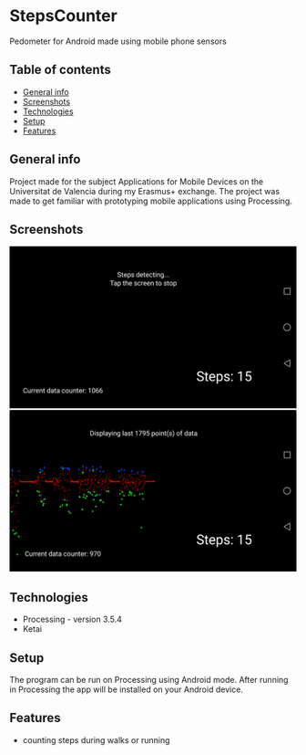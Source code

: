 # StepsCounter
Pedometer for Android made using mobile phone sensors

## Table of contents
* [General info](#general-info)
* [Screenshots](#screenshots)
* [Technologies](#technologies)
* [Setup](#setup)
* [Features](#features)

## General info
Project made for the subject Applications for Mobile Devices on the Universitat de Valencia during my Erasmus+ exchange. The project was made to get familiar with prototyping mobile applications using Processing.

## Screenshots
![screenshot1](img/screenshot1.jpg) ![screenshot2](img/screenshot2.jpg)

## Technologies
* Processing - version 3.5.4
* Ketai

## Setup
The program can be run on Processing using Android mode. After running in Processing the app will be installed on your Android device.

## Features
* counting steps during walks or running


